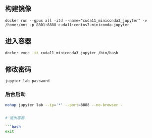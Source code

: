## 构建镜像
```
docker run --gpus all -itd --name="cuda11_miniconda3_jupyter" -v /home:/mnt -p 8801:8888 cuda11:centos7-miniconda-jupyter
```

## 进入容器

```bash
docker exec -it cuda11_miniconda3_jupyter /bin/bash
```

## 修改密码
```
jupyter lab password
```

### 后台启动

```bash
nohup jupyter lab --ip='*' --port=8888 --no-browser -


# 退出容器

```bash
exit
```